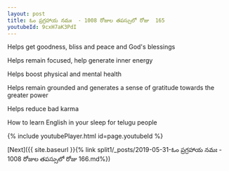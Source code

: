 ```yaml
---
layout: post
title: ఓం ప్రగ్రహాయ నమః  - 1008 రోజుల తపస్సులో రోజు  165
youtubeId: 9cxH7aK3PdI
---
```

 
 
Helps get goodness, bliss and peace and God's blessings
 
Helps remain focused, help generate inner energy 
 
Helps boost physical and mental health 
 
Helps remain grounded and generates a sense of gratitude towards the greater power 
 
Helps reduce bad karma
 
How to learn English in your sleep for telugu people
 
 
 
 


{% include youtubePlayer.html id=page.youtubeId %}
 
[Next]({{ site.baseurl }}{% link split1/_posts/2019-05-31-ఓం ప్రగ్రహాయ నమః  - 1008 రోజుల తపస్సులో రోజు  166.md%})
 
